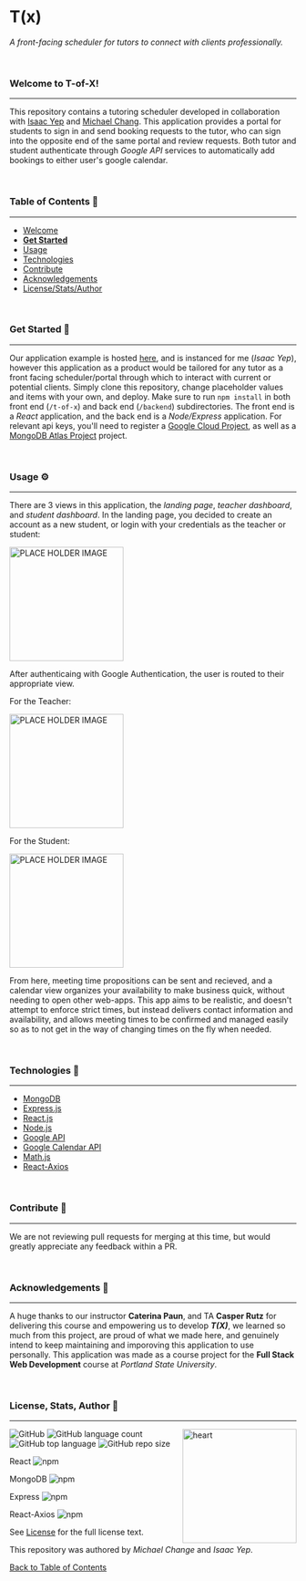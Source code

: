 # **T(x)**
*A front-facing scheduler for tutors to connect with clients professionally.*

<br />

### Welcome to T-of-X!
<hr>

This repository contains a tutoring scheduler developed in collaboration with [Isaac Yep](https://github.com/anthonybench) and [Michael Chang](https://github.com/michael940716). This application provides a portal for students to sign in and send booking requests to the tutor, who can sign into the opposite end of the same portal and review requests. Both tutor and student authenticate through *Google API* services to automatically add bookings to either user's google calendar.

<br />

### Table of Contents 📖
<hr>

  - [Welcome](#welcome-to-T-of-X)
  - [**Get Started**](#get-started-)
  - [Usage](#usage-)
  - [Technologies](#technologies-)
  - [Contribute](#Contribute-)
  - [Acknowledgements](#acknowledgements-)
  - [License/Stats/Author](#license-stats-author-)

<br />

### Get Started 🚀
<hr>

Our application example is hosted [here](https://t-of-x-294901.uc.r.appspot.com/), and is instanced for me (*Isaac Yep*), however this application as a product would be tailored for any tutor as a front facing scheduler/portal through which to interact with current or potential clients. Simply clone this repository, change placeholder values and items with your own, and deploy. Make sure to run `npm install` in both front end (`/t-of-x`) and back end (`/backend`) subdirectories. The front end is a *React* application, and the back end is a *Node/Express* application. For relevant api keys, you'll need to register a [Google Cloud Project](https://cloud.google.com), as well as a [MongoDB Atlas Project](https://mongodb.com) project.

<br />

### Usage ⚙
<hr>

There are 3 views in this application, the *landing page*, *teacher dashboard*, and *student dashboard*. In the landing page, you decided to create an account as a new student, or login with your credentials as the teacher or student:

<img alt="PLACE HOLDER IMAGE" src="https://i.imgur.com/4POxj2g.png" width="200" />

After authenticaing with Google Authentication, the user is routed to their appropriate view.

For the Teacher:

<img alt="PLACE HOLDER IMAGE" src="https://i.imgur.com/4POxj2g.png" width="200" />

For the Student:

<img alt="PLACE HOLDER IMAGE" src="https://i.imgur.com/4POxj2g.png" width="200" />

From here, meeting time propositions can be sent and recieved, and a calendar view organizes your availability to make business quick, without needing to open other web-apps. This app aims to be realistic, and doesn't attempt to enforce strict times, but instead delivers contact information and availability, and allows meeting times to be confirmed and managed easily so as to not get in the way of changing times on the fly when needed.

<br />

### Technologies 🧰
<hr>

  - [MongoDB](https://docs.mongodb.com/)
  - [Express.js](https://expressjs.com/)
  - [React.js]([https:](https://reactjs.org/docs/getting-started.html))
  - [Node.js](https://nodejs.org/en/docs/)
  - [Google API](https://developers.google.com/docs/api)
  - [Google Calendar API](https://developers.google.com/calendar)
  - [Math.js](https://mathjs.org/docs/)
  - [React-Axios](https://www.npmjs.com/package/react-axios)

<br />

### Contribute 🤝
<hr>

We are not reviewing pull requests for merging at this time, but would greatly appreciate any feedback within a PR.

<br />

### Acknowledgements 💙
<hr>

A huge thanks to our instructor **Caterina Paun**, and TA **Casper Rutz** for delivering this course and empowering us to develop ***T(X)***, we learned so much from this project, are proud of what we made here, and genuinely intend to keep maintaining and imporoving this application to use personally. This application was made as a course project for the **Full Stack Web Development** course at *Portland State University*.

<br />

### License, Stats, Author 📜
<hr>

<img align="right" alt="heart" src="https://i.imgur.com/4POxj2g.png" width="200" />

<!-- badge cluster -->

![GitHub](https://img.shields.io/github/license/anthonybench/T-of-X) ![GitHub language count](https://img.shields.io/github/languages/count/anthonybench/T-of-X) ![GitHub top language](https://img.shields.io/github/languages/top/anthonybench/T-of-X) ![GitHub repo size](https://img.shields.io/github/repo-size/anthonybench/T-of-X)

React ![npm](https://img.shields.io/npm/v/react)

MongoDB ![npm](https://img.shields.io/npm/v/mongodb)

Express ![npm](https://img.shields.io/npm/v/express)

React-Axios ![npm](https://img.shields.io/npm/v/react-axios)

<!-- / -->
See [License](https://opensource.org/licenses/MIT) for the full license text.

This repository was authored by *Michael Change* and *Isaac Yep*.

[Back to Table of Contents](#table-of-contents-)
